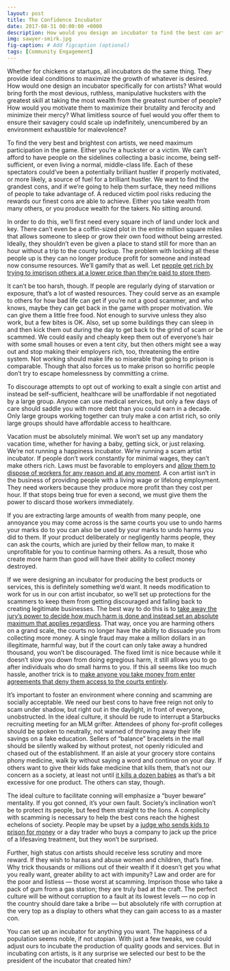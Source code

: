 ```yaml
---
layout: post
title: The Confidence Incubator
date: 2017-08-31 00:00:00 +0000
description: How would you design an incubator to find the best con artists?
img: sawyer-smirk.jpg
fig-caption: # Add figcaption (optional)
tags: [Community Engagement]
---
```

Whether for chickens or startups, all incubators do the same thing. They provide ideal conditions to maximize the growth of whatever is desired. How would one design an incubator specifically for con artists? What would bring forth the most devious, ruthless, manipulative hucksters with the greatest skill at taking the most wealth from the greatest number of people? How would you motivate them to maximize their brutality and ferocity and minimize their mercy? What limitless source of fuel would you offer them to ensure their savagery could scale up indefinitely, unencumbered by an environment exhaustible for malevolence?

To find the very best and brightest con artists, we need maximum participation in the game. Either you’re a huckster or a victim. We can’t afford to have people on the sidelines collecting a basic income, being self-sufficient, or even living a normal, middle-class life. Each of these spectators could’ve been a potentially brilliant hustler if properly motivated, or more likely, a source of fuel for a brilliant hustler. We want to find the grandest cons, and if we’re going to help them surface, they need millions of people to take advantage of. A reduced victim pool risks reducing the rewards our finest cons are able to achieve. Either you take wealth from many others, or you produce wealth for the takers. No sitting around.

In order to do this, we’ll first need every square inch of land under lock and key. There can’t even be a coffin-sized plot in the entire million square miles that allows someone to sleep or grow their own food without being arrested. Ideally, they shouldn’t even be given a place to stand still for more than an hour without a trip to the county lockup. The problem with locking all these people up is they can no longer produce profit for someone and instead now consume resources. We’ll gamify that as well. Let [people get rich by trying to imprison others at a lower price than they’re paid to store them](https://en.wikipedia.org/wiki/Private_prison).

It can’t be too harsh, though. If people are regularly dying of starvation or exposure, that’s a lot of wasted resources. They could serve as an example to others for how bad life can get if you’re not a good scammer, and who knows, maybe they can get back in the game with proper motivation. We can give them a little free food. Not enough to survive unless they also work, but a few bites is OK. Also, set up some buildings they can sleep in and then kick them out during the day to get back to the grind of scam or be scammed. We could easily and cheaply keep them out of everyone’s hair with some small houses or even a tent city, but then others might see a way out and stop making their employers rich, too, threatening the entire system. Not working should make life so miserable that going to prison is comparable. Though that also forces us to make prison so horrific people don’t try to escape homelessness by committing a crime.

To discourage attempts to opt out of working to exalt a single con artist and instead be self-sufficient, healthcare will be unaffordable if not negotiated by a large group. Anyone can use medical services, but only a few days of care should saddle you with more debt than you could earn in a decade. Only large groups working together can truly make a con artist rich, so only large groups should have affordable access to healthcare.

Vacation must be absolutely minimal. We won’t set up any mandatory vacation time, whether for having a baby, getting sick, or just relaxing. We’re not running a happiness incubator. We’re running a scam artist incubator. If people don’t work constantly for minimal wages, they can’t make others rich. Laws must be favorable to employers and [allow them to dispose of workers for any reason and at any moment](https://en.wikipedia.org/wiki/At-will_employment). A con artist isn’t in the business of providing people with a living wage or lifelong employment. They need workers because they produce more profit than they cost per hour. If that stops being true for even a second, we must give them the power to discard those workers immediately.

If you are extracting large amounts of wealth from many people, one annoyance you may come across is the same courts you use to undo harms your marks do to you can also be used by your marks to undo harms you did to them. If your product deliberately or negligently harms people, they can ask the courts, which are juried by their fellow man, to make it unprofitable for you to continue harming others. As a result, those who create more harm than good will have their ability to collect money destroyed.

If we were designing an incubator for producing the best products or services, this is definitely something we’d want. It needs modification to work for us in our con artist incubator, so we’ll set up protections for the scammers to keep them from getting discouraged and falling back to creating legitimate businesses. The best way to do this is to [take away the jury’s power to decide how much harm is done and instead set an absolute maximum that applies regardless](https://en.wikipedia.org/wiki/Non-economic_damages_caps). That way, once you are harming others on a grand scale, the courts no longer have the ability to dissuade you from collecting more money. A single fraud may make a million dollars in an illegitimate, harmful way, but if the court can only take away a hundred thousand, you won’t be discouraged. The fixed limit is nice because while it doesn’t slow you down from doing egregious harm, it still allows you to go after individuals who do small harms to you. If this all seems like too much hassle, another trick is to [make anyone you take money from enter agreements that deny them access to the courts entirely](https://en.wikipedia.org/wiki/Non-economic_damages_caps).

It’s important to foster an environment where conning and scamming are socially acceptable. We need our best cons to have free reign not only to scam under shadow, but right out in the daylight, in front of everyone, unobstructed. In the ideal culture, it should be rude to interrupt a Starbucks recruiting meeting for an MLM grifter. Attendees of phony for-profit colleges should be spoken to neutrally, not warned of throwing away their life savings on a fake education. Sellers of “balance” bracelets in the mall should be silently walked by without protest, not openly ridiculed and chased out of the establishment. If an aisle at your grocery store contains phony medicine, walk by without saying a word and continue on your day. If others want to give their kids fake medicine that kills them, that’s not our concern as a society, at least not until [it kills a dozen babies](https://arstechnica.com/science/2016/10/fda-homeopathic-teething-gels-may-have-killed-10-babies-sickened-400/) as that’s a bit excessive for one product. The others can stay, though.

The ideal culture to facilitate conning will emphasize a “buyer beware” mentality. If you got conned, it’s your own fault. Society’s inclination won’t be to protect its people, but feed them straight to the lions. A complicity with scamming is necessary to help the best cons reach the highest echelons of society. People may be upset by a [judge who sends kids to prison for money](https://en.wikipedia.org/wiki/Kids_for_cash_scandal) or a day trader who buys a company to jack up the price of a lifesaving treatment, but they won’t be surprised.

Further, high status con artists should receive less scrutiny and more reward. If they wish to harass and abuse women and children, that’s fine. Why trick thousands or millions out of their wealth if it doesn’t get you what you really want, greater ability to act with impunity? Law and order are for the poor and listless — those worst at scamming. Imprison those who take a pack of gum from a gas station; they are truly bad at the craft. The perfect culture will be without corruption to a fault at its lowest levels — no cop in the country should dare take a bribe — but absolutely rife with corruption at the very top as a display to others what they can gain access to as a master con.

You can set up an incubator for anything you want. The happiness of a population seems noble, if not utopian. With just a few tweaks, we could adjust ours to incubate the production of quality goods and services. But in incubating con artists, is it any surprise we selected our best to be the president of the incubator that created him?